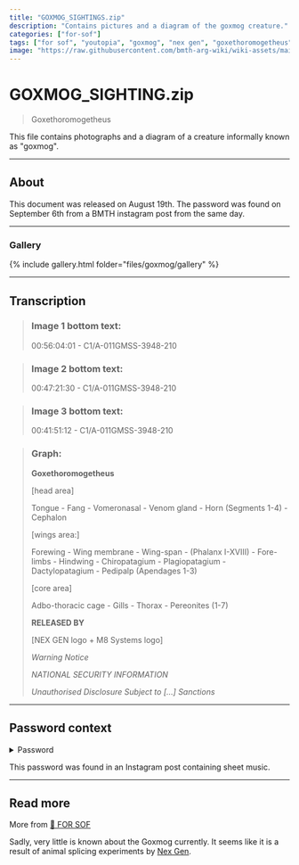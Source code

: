 ```yaml
---
title: "GOXMOG_SIGHTINGS.zip"
description: "Contains pictures and a diagram of the goxmog creature."
categories: ["for-sof"]
tags: ["for sof", "youtopia", "goxmog", "nex gen", "goxethoromogetheus"]
image: "https://raw.githubusercontent.com/bmth-arg-wiki/wiki-assets/main/files/goxmog/gallery/d_goxmog.jpg"
---
```


# GOXMOG_SIGHTING.zip

> Goxethoromogetheus

This file contains photographs and a diagram of a creature informally known as "goxmog".

***

## About

This document was released on August 19th. The password was found on September 6th from a BMTH instagram post 
from the same day.

***

### Gallery

{% include gallery.html folder="files/goxmog/gallery" %}

***

## Transcription

> ### Image 1 bottom text:
>
> 00:56:04:01 - C1/A-011GMSS-3948-210

>### Image 2 bottom text:
>
> 00:47:21:30 - C1/A-011GMSS-3948-210

> ### Image 3 bottom text:
> 
> 00:41:51:12 - C1/A-011GMSS-3948-210

> ### Graph:
>
> **Goxethoromogetheus**
>
>[head area]
> 
>Tongue - Fang - Vomeronasal - Venom gland - Horn (Segments 1-4) - Cephalon
>
>[wings area:]
> 
>Forewing - Wing membrane - Wing-span - (Phalanx I-XVIII) - Fore-limbs - Hindwing - Chiropatagium - Plagiopatagium - Dactylopatagium - Pedipalp (Apendages 1-3)
>
> [core area]
> 
>Adbo-thoracic cage - Gills - Thorax - Pereonites (1-7)
>
> **RELEASED BY**
> 
>[NEX GEN logo + M8 Systems logo]
>
>*Warning Notice*
> 
>*NATIONAL SECURITY INFORMATION*
> 
>*Unauthorised Disclosure Subject to […] Sanctions*

***

## Password context

<details class="password">
<summary>Password</summary>

cegfbdfagfdc

The instagram post has a slide at the end with piano audio, which can be translated to notes.

</details>

This password was found in an Instagram post containing sheet music.

***

## Read more

More from [📁 FOR SOF](../for-sof)

Sadly, very little is known about the Goxmog currently. It seems like it is a result of animal splicing 
experiments by [Nex Gen](../lore/nex-gen-corporation).